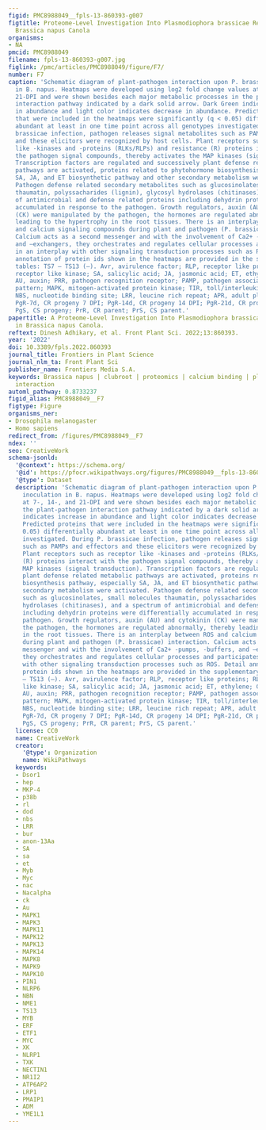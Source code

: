 ```yaml
---
figid: PMC8988049__fpls-13-860393-g007
figtitle: Proteome-Level Investigation Into Plasmodiophora brassicae Resistance in
  Brassica napus Canola
organisms:
- NA
pmcid: PMC8988049
filename: fpls-13-860393-g007.jpg
figlink: /pmc/articles/PMC8988049/figure/F7/
number: F7
caption: 'Schematic diagram of plant-pathogen interaction upon P. brassicae inoculation
  in B. napus. Heatmaps were developed using log2 fold change values at 7-, 14-, and
  21-DPI and were shown besides each major metabolic processes in the plant-pathogen
  interaction pathway indicated by a dark solid arrow. Dark Green indicates increase
  in abundance and light color indicates decrease in abundance. Predicted proteins
  that were included in the heatmaps were significantly (q < 0.05) differentially
  abundant at least in one time point across all genotypes investigated. During P.
  brassicae infection, pathogen releases signal metabolites such as PAMPs and effectors
  and these elicitors were recognized by host cells. Plant receptors such as receptor
  like -kinases and -proteins (RLKs/RLPs) and resistance (R) proteins interact with
  the pathogen signal compounds, thereby activates the MAP kinases (signal transduction).
  Transcription factors are regulated and successively plant defense related metabolic
  pathways are activated, proteins related to phytohormone biosynthesis pathway, especially
  SA, JA, and ET biosynthetic pathway and other secondary metabolism were activated.
  Pathogen defense related secondary metabolites such as glucosinolates, small molecules
  thaumatin, polyssacharides (lignin), glycosyl hydrolases (chitinases), and a spectrum
  of antimicrobial and defense related proteins including dehydrin proteins were differentially
  accumulated in response to the pathogen. Growth regulators, auxin (AU) and cytokinin
  (CK) were manipulated by the pathogen, the hormones are regulated abnormally, thereby
  leading to the hypertrophy in the root tissues. There is an interplay between ROS
  and calcium signaling compounds during plant and pathogen (P. brassicae) interaction.
  Calcium acts as a second messenger and with the involvement of Ca2+ -pumps, -buffers,
  and –exchangers, they orchestrates and regulates cellular processes and participates
  in an interplay with other signaling transduction processes such as ROS. Detail
  annotation of protein ids shown in the heatmaps are provided in the supplementary
  tables: TS7 – TS13 (–). Avr, avirulence factor; RLP, receptor like proteins; RLK,
  receptor like kinase; SA, salicylic acid; JA, jasmonic acid; ET, ethylene; CY, cytokinin;
  AU, auxin; PRR, pathogen recognition receptor; PAMP, pathogen associated molecular
  pattern; MAPK, mitogen-activated protein kinase; TIR, toll/interleukin-1 receptor;
  NBS, nucleotide binding site; LRR, leucine rich repeat; APR, adult plant resistance.
  PgR-7d, CR progeny 7 DPI; PgR-14d, CR progeny 14 DPI; PgR-21d, CR progeny 21 DPI;
  PgS, CS progeny; PrR, CR parent; PrS, CS parent.'
papertitle: A Proteome-Level Investigation Into Plasmodiophora brassicae Resistance
  in Brassica napus Canola.
reftext: Dinesh Adhikary, et al. Front Plant Sci. 2022;13:860393.
year: '2022'
doi: 10.3389/fpls.2022.860393
journal_title: Frontiers in Plant Science
journal_nlm_ta: Front Plant Sci
publisher_name: Frontiers Media S.A.
keywords: Brassica napus | clubroot | proteomics | calcium binding | plant–pathogen
  interaction
automl_pathway: 0.8733237
figid_alias: PMC8988049__F7
figtype: Figure
organisms_ner:
- Drosophila melanogaster
- Homo sapiens
redirect_from: /figures/PMC8988049__F7
ndex: ''
seo: CreativeWork
schema-jsonld:
  '@context': https://schema.org/
  '@id': https://pfocr.wikipathways.org/figures/PMC8988049__fpls-13-860393-g007.html
  '@type': Dataset
  description: 'Schematic diagram of plant-pathogen interaction upon P. brassicae
    inoculation in B. napus. Heatmaps were developed using log2 fold change values
    at 7-, 14-, and 21-DPI and were shown besides each major metabolic processes in
    the plant-pathogen interaction pathway indicated by a dark solid arrow. Dark Green
    indicates increase in abundance and light color indicates decrease in abundance.
    Predicted proteins that were included in the heatmaps were significantly (q <
    0.05) differentially abundant at least in one time point across all genotypes
    investigated. During P. brassicae infection, pathogen releases signal metabolites
    such as PAMPs and effectors and these elicitors were recognized by host cells.
    Plant receptors such as receptor like -kinases and -proteins (RLKs/RLPs) and resistance
    (R) proteins interact with the pathogen signal compounds, thereby activates the
    MAP kinases (signal transduction). Transcription factors are regulated and successively
    plant defense related metabolic pathways are activated, proteins related to phytohormone
    biosynthesis pathway, especially SA, JA, and ET biosynthetic pathway and other
    secondary metabolism were activated. Pathogen defense related secondary metabolites
    such as glucosinolates, small molecules thaumatin, polyssacharides (lignin), glycosyl
    hydrolases (chitinases), and a spectrum of antimicrobial and defense related proteins
    including dehydrin proteins were differentially accumulated in response to the
    pathogen. Growth regulators, auxin (AU) and cytokinin (CK) were manipulated by
    the pathogen, the hormones are regulated abnormally, thereby leading to the hypertrophy
    in the root tissues. There is an interplay between ROS and calcium signaling compounds
    during plant and pathogen (P. brassicae) interaction. Calcium acts as a second
    messenger and with the involvement of Ca2+ -pumps, -buffers, and –exchangers,
    they orchestrates and regulates cellular processes and participates in an interplay
    with other signaling transduction processes such as ROS. Detail annotation of
    protein ids shown in the heatmaps are provided in the supplementary tables: TS7
    – TS13 (–). Avr, avirulence factor; RLP, receptor like proteins; RLK, receptor
    like kinase; SA, salicylic acid; JA, jasmonic acid; ET, ethylene; CY, cytokinin;
    AU, auxin; PRR, pathogen recognition receptor; PAMP, pathogen associated molecular
    pattern; MAPK, mitogen-activated protein kinase; TIR, toll/interleukin-1 receptor;
    NBS, nucleotide binding site; LRR, leucine rich repeat; APR, adult plant resistance.
    PgR-7d, CR progeny 7 DPI; PgR-14d, CR progeny 14 DPI; PgR-21d, CR progeny 21 DPI;
    PgS, CS progeny; PrR, CR parent; PrS, CS parent.'
  license: CC0
  name: CreativeWork
  creator:
    '@type': Organization
    name: WikiPathways
  keywords:
  - Dsor1
  - hep
  - MKP-4
  - p38b
  - rl
  - dod
  - nbs
  - LRR
  - bur
  - anon-13Aa
  - SA
  - sa
  - et
  - Myb
  - Myc
  - nac
  - Nacalpha
  - ck
  - Au
  - MAPK1
  - MAPK3
  - MAPK11
  - MAPK12
  - MAPK13
  - MAPK14
  - MAPK8
  - MAPK9
  - MAPK10
  - PIN1
  - NLRP6
  - NBN
  - NME1
  - TS13
  - MYB
  - ERF
  - ETF1
  - MYC
  - XK
  - NLRP1
  - TXK
  - NECTIN1
  - NR1I2
  - ATP6AP2
  - LRP1
  - PMAIP1
  - ADM
  - YME1L1
---
```

